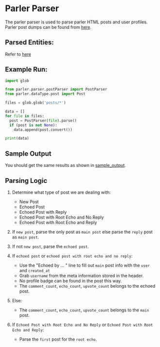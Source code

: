 # Parler Parser

The parler parser is used to parse parler HTML posts and user profiles. Parler post dumps can be found from [here](https://ddosecrets.com/wiki/Parler).

## Parsed Entities:

Refer to [here](./parsedEntities.md)

## Example Run:

```python
import glob

from parler.parser.postParser import PostParser
from parler.dataType.post import Post

files = glob.glob('posts/*')

data = []
for file in files:
  post = PostParser(file).parse()
  if (post is not None):
    data.append(post.convert())

print(data)
```

## Sample Output

You should get the same results as shown in [sample_output](./sample_output.json).

## Parsing Logic

1.  Determine what type of post we are dealing with:

    - New Post
    - Echoed Post
    - Echoed Post with Reply
    - Echoed Post with Root Echo and No Reply
    - Echoed Post with Root Echo and Reply

2.  If `new post`, parse the only post as `main post` else parse the `reply` post as `main post`.

3.  If not `new post`, parse the `echoed post`.

4.  If `echoed post` or `echoed post with root echo and no reply`:

    - Use the "Echoed by ... " line to fill out `main` post info with the `user` and `created_at`
    - Grab `username` from the meta information stored in the header.
    - No profile badge can be found in the post this way.
    - The `comment_count`, `echo_count`, `upvote_count` belongs to the echoed post.

5.  Else:

    - The `comment_count`, `echo_count`, `upvote_count` belongs to the `main` post.

6.  If `Echoed Post with Root Echo and No Reply` or `Echoed Post with Root Echo and Reply`:

    - Parse the `first` post for the `root echo`.
